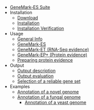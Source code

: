 <!-- docs/_sidebar.md -->

* [GeneMark-ES Suite](/)
* Installation
    * [Download](installation/download.md)
    * [Installation](installation/installation.md)
    * [Installation Verification](installation/installation_verification.md)
* Usage
    * [General Info](usage/general.md)
    * [GeneMark-ES](usage/es.md)
    * [GeneMark-ET (RNA-Seq evidence)](usage/et.md)
    * [GeneMark-EP+ (Protein evidence)](usage/EP.md)
    * [Preparing protein evidence](usage/preparing_proteins.md)
* Output
    * [Output description](output/description.md)
    * [Output evaluation](output/evaluation.md)
    * [Selection of a reliable gene set](output/reliable_subset.md)
* Examples
    * [Annotation of a novel genome](examples/novel_genome.md)
    * [Annotation of a fungal genome](examples/fungal_genome.md)
        * [Annotation of a yeast genome](examples/yeast_genome.md)
